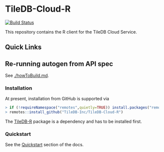 # TileDB-Cloud-R

[![Build Status](https://dev.azure.com/TileDB-Inc/CI/_apis/build/status/TileDB-Inc.TileDB-Cloud-R?branchName=master)](https://dev.azure.com/TileDB-Inc/CI/_build/latest?definitionId=26&branchName=master)

This repository contains the R client for the TileDB Cloud Service.

## Quick Links

## Re-running autogen from API spec

See [./howToBuild.md](howToBuild.md).

### Installation

At present, installation from GitHub is supported via

```r
> if (!requireNamespace("remotes",quietly=TRUE)) install.packages("remotes")
> remotes::install_github("TileDB-Inc/TileDB-Cloud-R")
```

The [TileDB-R](https://github.com/TileDB-Inc/TileDB-R) package is a dependency and has 
to be installed first.

### Quickstart

See the [Quickstart](https://docs.tiledb.com/cloud/quickstart) section of the docs.
